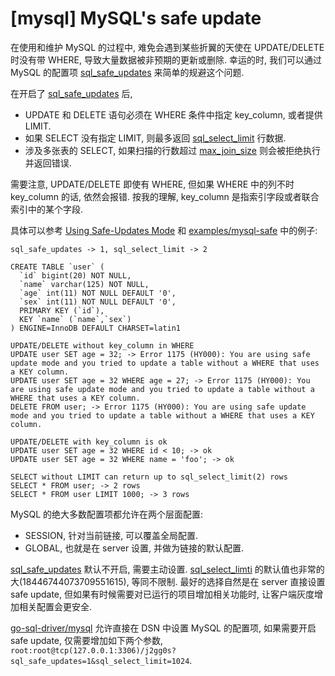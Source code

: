 # [mysql] MySQL's safe update

在使用和维护 MySQL 的过程中, 难免会遇到某些折翼的天使在 UPDATE/DELETE 时没有带 WHERE,
导致大量数据被非预期的更新或删除.
幸运的时, 我们可以通过 MySQL 的配置项 [sql_safe_updates](https://dev.mysql.com/doc/refman/5.7/en/server-system-variables.html#sysvar_sql_safe_updates)
来简单的规避这个问题.

在开启了 [sql_safe_updates]() 后,

- UPDATE 和 DELETE 语句必须在 WHERE 条件中指定 key_column, 或者提供 LIMIT.
- 如果 SELECT 没有指定 LIMIT, 则最多返回 [sql_select_limit](https://dev.mysql.com/doc/refman/5.7/en/server-system-variables.html#sysvar_sql_select_limit) 行数据.
- 涉及多张表的 SELECT, 如果扫描的行数超过 [max_join_size](https://dev.mysql.com/doc/refman/5.7/en/server-system-variables.html#sysvar_max_join_size) 则会被拒绝执行并返回错误.

需要注意, UPDATE/DELETE 即使有 WHERE, 但如果 WHERE 中的列不时 key_column 的话, 依然会报错.
按我的理解, key_column 是指索引字段或者联合索引中的某个字段.

具体可以参考 [Using Safe-Updates Mode](https://dev.mysql.com/doc/refman/5.7/en/mysql-tips.html#safe-updates) 和 [examples/mysql-safe](./examples/mysql-safe) 中的例子:
```
sql_safe_updates -> 1, sql_select_limit -> 2

CREATE TABLE `user` (
  `id` bigint(20) NOT NULL,
  `name` varchar(125) NOT NULL,
  `age` int(11) NOT NULL DEFAULT '0',
  `sex` int(11) NOT NULL DEFAULT '0',
  PRIMARY KEY (`id`),
  KEY `name` (`name`,`sex`)
) ENGINE=InnoDB DEFAULT CHARSET=latin1

UPDATE/DELETE without key_column in WHERE
UPDATE user SET age = 32; -> Error 1175 (HY000): You are using safe update mode and you tried to update a table without a WHERE that uses a KEY column.
UPDATE user SET age = 32 WHERE age = 27; -> Error 1175 (HY000): You are using safe update mode and you tried to update a table without a WHERE that uses a KEY column.
DELETE FROM user; -> Error 1175 (HY000): You are using safe update mode and you tried to update a table without a WHERE that uses a KEY column.

UPDATE/DELETE with key_column is ok
UPDATE user SET age = 32 WHERE id < 10; -> ok
UPDATE user SET age = 32 WHERE name = 'foo'; -> ok

SELECT without LIMIT can return up to sql_select_limit(2) rows
SELECT * FROM user; -> 2 rows
SELECT * FROM user LIMIT 1000; -> 3 rows
```


MySQL 的绝大多数配置项都允许在两个层面配置:
- SESSION, 针对当前链接, 可以覆盖全局配置.
- GLOBAL, 也就是在 server 设置, 并做为链接的默认配置.

[sql_safe_updates]() 默认不开启, 需要主动设置.
[sql_select_limti]() 的默认值也非常的大(18446744073709551615), 等同不限制.
最好的选择自然是在 server 直接设置 safe update,
但如果有时候需要对已运行的项目增加相关功能时, 让客户端灰度增加相关配置会更安全.

[go-sql-driver/mysql](https://github.com/go-sql-driver/mysql) 允许直接在 DSN 中设置 MySQL 的配置项,
如果需要开启 safe update, 仅需要增加如下两个参数, `root:root@tcp(127.0.0.1:3306)/j2gg0s?sql_safe_updates=1&sql_select_limit=1024`.
